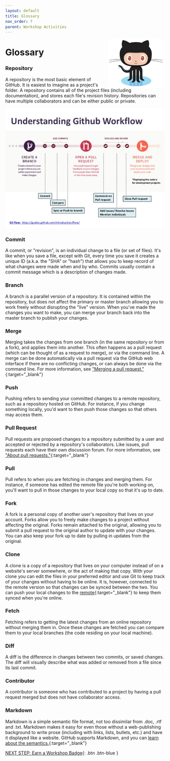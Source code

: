 ```yaml
---
layout: default
title: Glossary
nav_order: 7
parent: Workshop Activities
---
```


<img src="images/act-6/0.png" alt="github logo" style="float:right;width:180px;">

# Glossary

### Repository

A repository is the most basic element of GitHub. It is easiest to imagine as a project's folder. A repository contains all of the project files (including documentation), and stores each file's revision history. Repositories can have multiple collaborators and can be either public or private.

<img src="images/act-6/0-2.png" alt="understanding github workflow" style="width:720px;">

### Commit

A commit, or "revision", is an individual change to a file (or set of files). It's like when you save a file, except with Git, every time you save it creates a unique ID (a.k.a. the "SHA" or "hash") that allows you to keep record of what changes were made when and by who. Commits usually contain a commit message which is a description of changes made.

### Branch

A branch is a parallel version of a repository. It is contained within the repository, but does not affect the primary or master branch allowing you to work freely without disrupting the "live" version. When you've made the changes you want to make, you can merge your branch back into the master branch to publish your changes.

### Merge

Merging takes the changes from one branch (in the same repository or from a fork), and applies them into another. This often happens as a pull request (which can be thought of as a request to merge), or via the command line. A merge can be done automatically via a pull request via the GitHub web interface if there are no conflicting changes, or can always be done via the command line. For more information, see ["Merging a pull request."](https://help.github.com/articles/merging-a-pull-request){:target="_blank"}

### Push

Pushing refers to sending your committed changes to a remote repository, such as a repository hosted on GitHub. For instance, if you change something locally, you'd want to then push those changes so that others may access them.

### Pull Request

Pull requests are proposed changes to a repository submitted by a user and accepted or rejected by a repository's collaborators. Like issues, pull requests each have their own discussion forum. For more information, see ["About pull requests."](https://help.github.com/articles/about-pull-requests){:target="_blank"}

### Pull

Pull refers to when you are fetching in changes and merging them. For instance, if someone has edited the remote file you're both working on, you'll want to pull in those changes to your local copy so that it's up to date.

### Fork

A fork is a personal copy of another user's repository that lives on your account. Forks allow you to freely make changes to a project without affecting the original. Forks remain attached to the original, allowing you to submit a pull request to the original author to update with your changes. You can also keep your fork up to date by pulling in updates from the original.

### Clone

A clone is a copy of a repository that lives on your computer instead of on a website's server somewhere, or the act of making that copy. With your clone you can edit the files in your preferred editor and use Git to keep track of your changes without having to be online. It is, however, connected to the remote version so that changes can be synced between the two. You can push your local changes to the [remote](https://help.github.com/articles/github-glossary/#remote){:target="_blank"} to keep them synced when you're online.

### Fetch

Fetching refers to getting the latest changes from an online repository without merging them in. Once these changes are fetched you can compare them to your local branches (the code residing on your local machine).

### Diff

A diff is the difference in changes between two commits, or saved changes. The diff will visually describe what was added or removed from a file since its last commit.

### Contributor

A contributor is someone who has contributed to a project by having a pull request merged but does not have collaborator access.

### Markdown

Markdown is a simple semantic file format, not too dissimilar from .doc, .rtf and .txt. Markdown makes it easy for even those without a web-publishing background to write prose (including with links, lists, bullets, etc.) and have it displayed like a website. GitHub supports Markdown, and you can [learn about the semantics.](https://help.github.com/categories/writing-on-github/){:target="_blank"}

[NEXT STEP: Earn a Workshop Badge](informal-credentials.html){: .btn .btn-blue }

